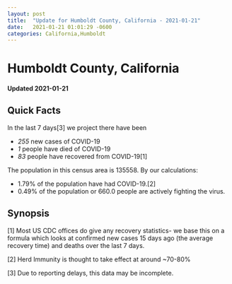 ```yaml
---
layout: post
title:  "Update for Humboldt County, California - 2021-01-21"
date:   2021-01-21 01:01:29 -0600
categories: California,Humboldt
---
```


# Humboldt County, California
#### Updated 2021-01-21

## Quick Facts

In the last 7 days[3] we project there have been
- *255* new cases of COVID-19
- *1* people have died of COVID-19
- *83* people have recovered from COVID-19[1]

The population in this census area is 135558. By our calculations:
- 1.79% of the population have had COVID-19.[2]
- 0.49% of the population or 660.0 people are actively fighting the virus.

## Synopsis




[1] Most US CDC offices do give any recovery statistics- we base this on a formula which looks at confirmed new cases
15 days ago (the average recovery time) and deaths over the last 7 days.

[2] Herd Immunity is thought to take effect at around ~70-80%

[3] Due to reporting delays, this data may be incomplete.
 
    